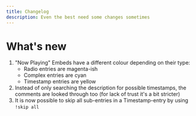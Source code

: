 ```yaml
---
title: Changelog
description: Even the best need some changes sometimes
---
```


# What's new

1. "Now Playing" Embeds have a different colour depending on their type:
    * Radio entries are magenta-ish
    * Complex entries are cyan
    * Timestamp entries are yellow
2. Instead of only searching the description for possible timestamps, the comments are looked through too (for lack of trust it's a bit stricter)
3. It is now possible to skip all sub-entries in a Timestamp-entry by using `!skip all`
